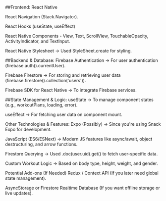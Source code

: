 ##Frontend:
React Native 

React Navigation (Stack.Navigator).

React Hooks (useState, useEffect) 

React Native Components - View, Text, ScrollView, TouchableOpacity, ActivityIndicator, and TextInput.

React Native Stylesheet → Used StyleSheet.create for styling.

##Backend & Database:
Firebase Authentication → For user authentication (firebase.auth().currentUser).

Firebase Firestore → For storing and retrieving user data (firebase.firestore().collection('users')).

Firebase SDK for React Native → To integrate Firebase services.

##State Management & Logic:
useState → To manage component states (e.g., workoutPlans, loading, error).

useEffect → For fetching user data on component mount.

Other Technologies & Features:
Expo (Possibly) → Since you're using Snack Expo for development.

JavaScript (ES6/ESNext) → Modern JS features like async/await, object destructuring, and arrow functions.

Firestore Querying → Used .doc(user.uid).get() to fetch user-specific data.

Custom Workout Logic → Based on body type, height, weight, and gender.

Potential Add-ons (If Needed)
Redux / Context API (If you later need global state management).

AsyncStorage or Firestore Realtime Database (If you want offline storage or live updates).
